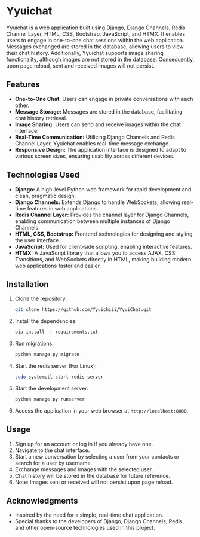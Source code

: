 # Yyuichat

Yyuichat is a web application built using Django, Django Channels, Redis Channel Layer, HTML, CSS, Bootstrap, JavaScript, and HTMX. It enables users to engage in one-to-one chat sessions within the web application. Messages exchanged are stored in the database, allowing users to view their chat history. Additionally, Yyuichat supports image sharing functionality, although images are not stored in the database. Consequently, upon page reload, sent and received images will not persist.

## Features

- **One-to-One Chat:** Users can engage in private conversations with each other.
- **Message Storage:** Messages are stored in the database, facilitating chat history retrieval.
- **Image Sharing:** Users can send and receive images within the chat interface.
- **Real-Time Communication:** Utilizing Django Channels and Redis Channel Layer, Yyuichat enables real-time message exchange.
- **Responsive Design:** The application interface is designed to adapt to various screen sizes, ensuring usability across different devices.

## Technologies Used

- **Django:** A high-level Python web framework for rapid development and clean, pragmatic design.
- **Django Channels:** Extends Django to handle WebSockets, allowing real-time features in web applications.
- **Redis Channel Layer:** Provides the channel layer for Django Channels, enabling communication between multiple instances of Django Channels.
- **HTML, CSS, Bootstrap:** Frontend technologies for designing and styling the user interface.
- **JavaScript:** Used for client-side scripting, enabling interactive features.
- **HTMX:** A JavaScript library that allows you to access AJAX, CSS Transitions, and WebSockets directly in HTML, making building modern web applications faster and easier.

## Installation

1. Clone the repository:

    ```bash
    git clone https://github.com/Yyuichiii/YyuiChat.git
    ```

2. Install the dependencies:

    ```bash
    pip install -r requirements.txt
    ```

3. Run migrations:

    ```bash
    python manage.py migrate
    ```

4. Start the redis server (For Linux):

    ```bash
    sudo systemctl start redis-server
    ```

5. Start the development server:

    ```bash
    python manage.py runserver
    ```

6. Access the application in your web browser at `http://localhost:8000`.

## Usage

1. Sign up for an account or log in if you already have one.
2. Navigate to the chat interface.
3. Start a new conversation by selecting a user from your contacts or search for a user by username.
4. Exchange messages and images with the selected user.
5. Chat history will be stored in the database for future reference.
6. Note: Images sent or received will not persist upon page reload.


## Acknowledgments

- Inspired by the need for a simple, real-time chat application.
- Special thanks to the developers of Django, Django Channels, Redis, and other open-source technologies used in this project.

